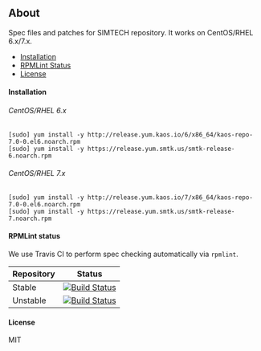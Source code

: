 ## About

Spec files and patches for SIMTECH repository. It works on CentOS/RHEL 6.x/7.x.

  * [Installation](#installation)
  * [RPMLint Status](#rpmlint-status)
  * [License](#license)

#### Installation

###### CentOS/RHEL 6.x

```
[sudo] yum install -y http://release.yum.kaos.io/6/x86_64/kaos-repo-7.0-0.el6.noarch.rpm
[sudo] yum install -y https://release.yum.smtk.us/smtk-release-6.noarch.rpm
```

###### CentOS/RHEL 7.x

```
[sudo] yum install -y http://release.yum.kaos.io/7/x86_64/kaos-repo-7.0-0.el6.noarch.rpm
[sudo] yum install -y https://release.yum.smtk.us/smtk-release-7.noarch.rpm
```

#### RPMLint status

We use Travis CI to perform spec checking automatically via `rpmlint`.

| Repository | Status |
|------------|--------|
| Stable | [![Build Status](https://travis-ci.org/simtechdev/smtk-repo.svg?branch=master)](https://travis-ci.org/simtechdev/smtk-repo) |
| Unstable | [![Build Status](https://travis-ci.org/simtechdev/smtk-repo.svg?branch=develop)](https://travis-ci.org/simtechdev/smtk-repo) |

#### License

MIT

